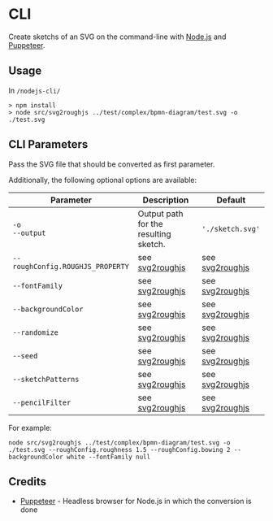 # CLI

Create sketchs of an SVG on the command-line with [Node.js](https://nodejs.org/)
and [Puppeteer](https://pptr.dev/).

## Usage

In `/nodejs-cli/`

```
> npm install
> node src/svg2roughjs ../test/complex/bpmn-diagram/test.svg -o ./test.svg
```

## CLI Parameters

Pass the SVG file that should be converted as first parameter.

Additionally, the following optional options are available:

| Parameter                        | Description                                | Default                                    |
| -------------------------------- | ------------------------------------------ | ------------------------------------------ |
| `-o`<br>`--output`               | Output path for the resulting sketch.      | `'./sketch.svg'`                           |
| `--roughConfig.ROUGHJS_PROPERTY` | see [svg2roughjs](../README.md#properties) | see [svg2roughjs](../README.md#properties) |
| `--fontFamily`                   | see [svg2roughjs](../README.md#properties) | see [svg2roughjs](../README.md#properties) |
| `--backgroundColor`              | see [svg2roughjs](../README.md#properties) | see [svg2roughjs](../README.md#properties) |
| `--randomize`                    | see [svg2roughjs](../README.md#properties) | see [svg2roughjs](../README.md#properties) |
| `--seed`                         | see [svg2roughjs](../README.md#properties) | see [svg2roughjs](../README.md#properties) |
| `--sketchPatterns`               | see [svg2roughjs](../README.md#properties) | see [svg2roughjs](../README.md#properties) |
| `--pencilFilter`                 | see [svg2roughjs](../README.md#properties) | see [svg2roughjs](../README.md#properties) |

For example:

```
node src/svg2roughjs ../test/complex/bpmn-diagram/test.svg -o ./test.svg --roughConfig.roughness 1.5 --roughConfig.bowing 2 --backgroundColor white --fontFamily null
```

## Credits

- [Puppeteer](https://pptr.dev/) - Headless browser for Node.js in which the conversion is done

